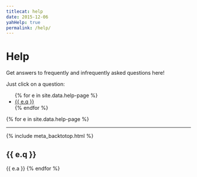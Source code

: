 ```yaml
---
titlecat: help
date: 2015-12-06
yahHelp: true
permalink: /help/
---
```


# Help

Get answers to frequently and infrequently asked questions here!

Just click on a question:

<ul class="questionlist">
  {% for e in site.data.help-page %}
  <li><a href="#{{ e.i }}">{{ e.q }}</a></li>{% endfor %}
</ul>

{% for e in site.data.help-page %}
<hr>
{% include meta_backtotop.html %}
<h2>{{ e.q }}</h2>
{{ e.a }}
{% endfor %}
